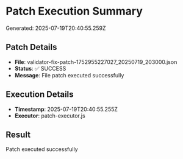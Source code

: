 # Patch Execution Summary
Generated: 2025-07-19T20:40:55.259Z

## Patch Details
- **File**: validator-fix-patch-1752955227027_20250719_203000.json
- **Status**: ✅ SUCCESS
- **Message**: File patch executed successfully

## Execution Details
- **Timestamp**: 2025-07-19T20:40:55.255Z
- **Executor**: patch-executor.js

## Result
Patch executed successfully
